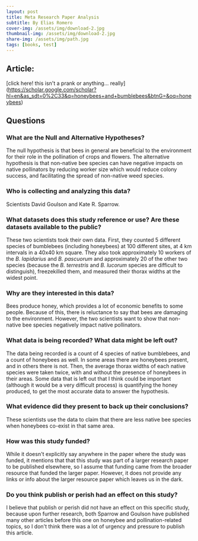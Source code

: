 ```yaml
---
layout: post
title: Meta Research Paper Analysis
subtitle: By Elias Romero
cover-img: /assets/img/download-2.jpg
thumbnail-img: /assets/img/download-2.jpg
share-img: /assets/img/path.jpg
tags: [books, test]
---
```


## **Article:** 
[click here! this isn't a prank or anything... really]
(https://scholar.google.com/scholar?hl=en&as_sdt=0%2C33&q=honeybees+and+bumblebees&btnG=&oq=honeybees)
## **Questions**



### What are the Null and Alternative Hypotheses?
The null hypothesis is that bees in general are beneficial to the environment for their role in the pollination of crops and flowers. The alternative hypothesis is that non-native bee species can have negative impacts on native pollinators by reducing worker size which would reduce colony success, and facilitating the spread of non-native weed species.


### Who is collecting and analyzing this data?
Scientists David Goulson and Kate R. Sparrow.

### What datasets does this study reference or use? Are these datasets available to the public?
These two scientists took their own data. First, they counted 5 different species of bumblebees (including honeybees) at 100 different sites, at 4 km intervals in a 40x40 km square. They also took approximately 10 workers of the *B. lapidarius* and *B. pascuorum* and approximately 20 of the other two species (because the *B. terrestris* and *B. lucorum* species are difficult to distinguish), freezekilled them, and measured their thorax widths at the widest point.

### Why are they interested in this data?

Bees produce honey, which provides a lot of economic benefits to some people. Because of this, there is reluctance to say that bees are damaging to the environment. However, the two scientists want to show that non-native bee species negatively impact native pollinators.


### What data is being recorded? What data might be left out?
The data being recorded is a count of 4 species of native bumblebees, and a count of honeybees as well. In some areas there are honeybees present, and in others there is not. Then, the average thorax widths of each native species were taken twice, with and without the presence of honeybees in their areas. Some data that is left out that I think could be important (although it would be a very difficult process) is quantifying the honey produced, to get the most accurate data to answer the hypothesis.


### What evidence did they present to back up their conclusions?

These scientists use the data to claim that there are less native bee species when honeybees co-exist in that same area.


### How was this study funded?
While it doesn't explicitly say anywhere in the paper where the study was funded, it mentions that that this study was part of a larger research paper to be published elsewhere, so I assume that funding came from the broader resource that funded the larger paper. However, it does not provide any links or info about the larger resource paper which leaves us in the dark.


### Do you think publish or perish had an effect on this study?
I believe that publish or perish did not have an effect on this specific study, because upon further research, both Sparrow and Goulson have published many other articles before this one on honeybee and pollination-related topics, so I don't think there was a lot of urgency and pressure to publish this article.



